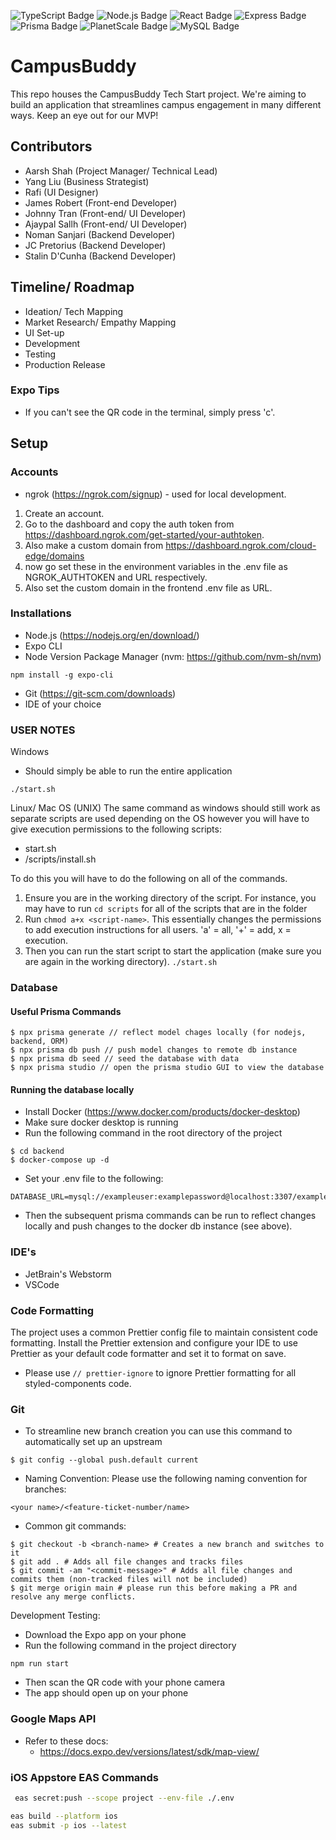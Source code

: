 
![TypeScript Badge](https://img.shields.io/badge/TypeScript-3178C6?logo=typescript&logoColor=fff&style=for-the-badge)
![Node.js Badge](https://img.shields.io/badge/Node.js-393?logo=nodedotjs&logoColor=fff&style=for-the-badge)
![React Badge](https://img.shields.io/badge/React-61DAFB?logo=react&logoColor=000&style=for-the-badge)
![Express Badge](https://img.shields.io/badge/Express-000?logo=express&logoColor=fff&style=for-the-badge)
![Prisma Badge](https://img.shields.io/badge/Prisma-2D3748?logo=prisma&logoColor=fff&style=for-the-badge)
![PlanetScale Badge](https://img.shields.io/badge/PlanetScale-000?logo=planetscale&logoColor=fff&style=for-the-badge)
![MySQL Badge](https://img.shields.io/badge/MySQL-4479A1?logo=mysql&logoColor=fff&style=for-the-badge)


# CampusBuddy

This repo houses the CampusBuddy Tech Start project. We're aiming to build an application that streamlines campus engagement in many different ways. Keep an eye out for our MVP!

## Contributors
- Aarsh Shah (Project Manager/ Technical Lead)
- Yang Liu (Business Strategist)
- Rafi (UI Designer)
- James Robert (Front-end Developer)
- Johnny Tran (Front-end/ UI Developer)
- Ajaypal Sallh (Front-end/ UI Developer)
- Noman Sanjari (Backend Developer)
- JC Pretorius (Backend Developer)
- Stalin D'Cunha (Backend Developer)

## Timeline/ Roadmap
- Ideation/ Tech Mapping
- Market Research/ Empathy Mapping
- UI Set-up
- Development
- Testing
- Production Release


### Expo Tips
- If you can't see the QR code in the terminal, simply press 'c'.

## Setup

### Accounts
- ngrok (https://ngrok.com/signup) - used for local development.
1. Create an account. 
2. Go to the dashboard and copy the auth token from https://dashboard.ngrok.com/get-started/your-authtoken.
3. Also make a custom domain from https://dashboard.ngrok.com/cloud-edge/domains
4. now go set these in the environment variables in the .env file as NGROK_AUTHTOKEN and URL respectively.
5. Also set the custom domain in the frontend .env file as URL.


### Installations
- Node.js (https://nodejs.org/en/download/)
- Expo CLI
- Node Version Package Manager (nvm: https://github.com/nvm-sh/nvm)
```
npm install -g expo-cli
```
- Git (https://git-scm.com/downloads)
- IDE of your choice

### USER NOTES

Windows
- Should simply be able to run the entire application
```
./start.sh
```

Linux/ Mac OS (UNIX)
The same command as windows should still work as separate scripts are used depending on the OS however you will have to give execution permissions to the following scripts:
- start.sh
- /scripts/install.sh

To do this you will have to do the following on all of the commands.
1. Ensure you are in the working directory of the script. For instance, you may have to run ```cd scripts``` for all of the scripts that are in the folder
2. Run ```chmod a+x <script-name>```. This essentially changes the permissions to add execution instructions for all users. 'a' = all, '+' = add, x = execution.
3. Then you can run the start script to start the application (make sure you are again in the working directory). ```./start.sh```


### Database

#### Useful Prisma Commands
```
$ npx prisma generate // reflect model chages locally (for nodejs, backend, ORM)
$ npx prisma db push // push model changes to remote db instance
$ npx prisma db seed // seed the database with data
$ npx prisma studio // open the prisma studio GUI to view the database
```

#### Running the database locally
- Install Docker (https://www.docker.com/products/docker-desktop)
- Make sure docker desktop is running
- Run the following command in the root directory of the project
```
$ cd backend
$ docker-compose up -d
```
- Set your .env file to the following:
```
DATABASE_URL=mysql://exampleuser:examplepassword@localhost:3307/exampledb
```
- Then the subsequent prisma commands can be run to reflect changes locally and push changes to the docker db instance (see above).

### IDE's

- JetBrain's Webstorm
- VSCode

### Code Formatting

The project uses a common Prettier config file to maintain consistent code formatting. Install the Prettier extension and configure your IDE to use Prettier as your default code formatter and set it to format on save.
- Please use `// prettier-ignore` to ignore Prettier formatting for all styled-components code.

### Git

- To streamline new branch creation you can use this command to automatically set up an upstream
```
$ git config --global push.default current
```

- Naming Convention:
Please use the following naming convention for branches:
```
<your name>/<feature-ticket-number/name>
```

- Common git commands:
```
$ git checkout -b <branch-name> # Creates a new branch and switches to it
$ git add . # Adds all file changes and tracks files
$ git commit -am "<commit-message>" # Adds all file changes and commits them (non-tracked files will not be included)
$ git merge origin main # please run this before making a PR and resolve any merge conflicts.
```


Development Testing:

- Download the Expo app on your phone
- Run the following command in the project directory
```
npm run start
```
- Then scan the QR code with your phone camera
- The app should open up on your phone

### Google Maps API
- Refer to these docs:
  - https://docs.expo.dev/versions/latest/sdk/map-view/


### iOS Appstore EAS Commands

```bash
 eas secret:push --scope project --env-file ./.env

eas build --platform ios
eas submit -p ios --latest
```